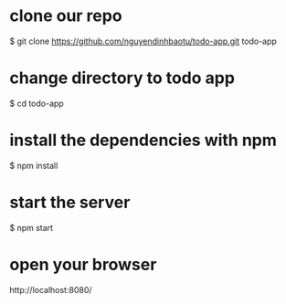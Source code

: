 # clone our repo
$ git clone https://github.com/nguyendinhbaotu/todo-app.git todo-app

# change directory to todo app
$ cd todo-app

# install the dependencies with npm
$ npm install

# start the server
$ npm start

# open your browser
http://localhost:8080/